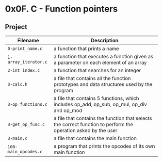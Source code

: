 # 0x0F. C - Function pointers

## Project

| Filename | Description |
| -------- | ----------- |
| `0-print_name.c` | a function that prints a name |
| `1-array_iterator.c` | a function that executes a function given as a parameter on each element of an array |
| `2-int_index.c` | a function that searches for an integer |
| `3-calc.h` | a file that contains all the function prototypes and data structures used by the program  |
| `3-op_functions.c`  | a file that contains 5 functions, which includes op_add, op_sub, op_mul, op_div and op_mod |
| `3-get_op_func.c`  | a file that contains the function that selects the correct function to perform the operation asked by the user |
| `3-main.c` | a file that contains the main function |
| `100-main_opcodes.c` |  a program that prints the opcodes of its own main function |
